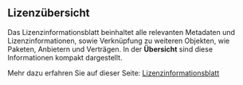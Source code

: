 ## Lizenzübersicht

Das Lizenzinformationsblatt beinhaltet alle relevanten Metadaten und Lizenzinformationen, sowie Verknüpfung zu weiteren Objekten, wie Paketen, Anbietern und Verträgen.
In der **Übersicht** sind diese Informationen kompakt dargestellt. 

Mehr dazu erfahren Sie auf dieser Seite: [Lizenzinformationsblatt]({{url_laser}}/public/manual/subscriptionInformationSheet)

